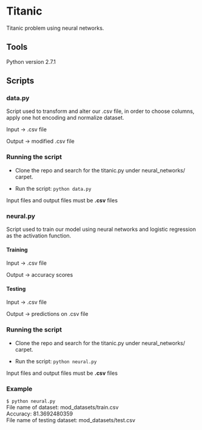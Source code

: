 # Titanic

Titanic problem using neural networks.

## Tools

Python version 2.7.1

## Scripts

### data.py

Script used to transform and alter our .csv file, in order to choose columns, apply one hot encoding and normalize dataset.

Input -> .csv file

Output -> modified .csv file

### Running the script

* Clone the repo and search for the titanic.py under neural_networks/ carpet.

* Run the script: `python data.py`

Input files and output files must be **.csv** files

### neural.py

Script used to train our model using neural networks and logistic regression as the activation function.

#### Training

Input -> .csv file

Output -> accuracy scores

#### Testing

Input -> .csv file

Output -> predictions on .csv file

### Running the script

* Clone the repo and search for the titanic.py under neural_networks/ carpet.

* Run the script: `python neural.py`

Input files and output files must be **.csv** files

### Example
`$ python neural.py`<br>
File name of dataset: mod_datasets/train.csv<br>
Accuracy: 81.3692480359<br>
File name of testing dataset: mod_datasets/test.csv<br>



